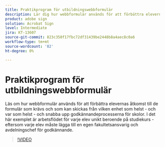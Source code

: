 ```yaml
---
title: Praktikprogram för utbildningswebbformulär
description: Lär dig hur webbformulär används för att förbättra elevernas åtkomst till de formulär som krävs
product: adobe sign
solution: Acrobat Sign
level: Intermediate
jira: KT-13607
source-git-commit: 823c350f17fbc72df31439be2448b8a4aec8c0a6
workflow-type: tm+mt
source-wordcount: '82'
ht-degree: 0%

---
```


# Praktikprogram för utbildningswebbformulär

Läs om hur webbformulär används för att förbättra elevernas åtkomst till de formulär som krävs och som kan skickas från vilken enhet som helst - och var som helst - och snabba upp godkännandeprocesserna för skolor. I det här exemplet är arbetsflödet för varje elev unikt beroende på studiekurs - eftersom varje elev måste lägga till en egen fakultetsansvarig och avdelningschef för godkännande.

>[!VIDEO](https://video.tv.adobe.com/v/3421773?quality=12&learn=on&hidetitle=true)
